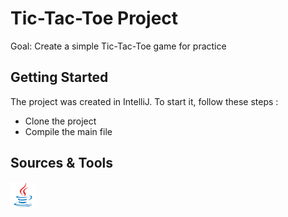 # Tic-Tac-Toe Project

Goal: Create a simple Tic-Tac-Toe game for practice

## Getting Started

The project was created in IntelliJ. To start it, follow these steps :

- Clone the project
- Compile the main file

## Sources & Tools

<a href="https://www.java.com" target="_blank" rel="noreferrer"> <img src="https://raw.githubusercontent.com/devicons/devicon/master/icons/java/java-original.svg" alt="java" width="40" height="40"/> </a>
